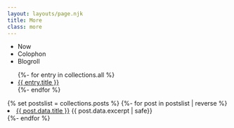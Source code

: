 ```yaml
---
layout: layouts/page.njk
title: More
class: more
---
```


<ul>
<li>Now</li>
<li>Colophon</li>
<li>Blogroll</li>
</ul>
<ul>
	{%- for entry in collections.all %}
	<li><a href="{{ entry.url }}">{{ entry.title }}</a></li>
	{%- endfor %}
</ul>

</ul>
{% set postslist = collections.posts %}
{%- for post in postslist | reverse %}
<li><a href="{{ post.url }}">{{ post.data.title }}</a> {{ post.data.excerpt | safe}}</li>
{%- endfor %}
</ul>